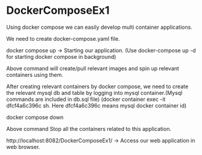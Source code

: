 # DockerComposeEx1
Using docker compose we can easily develop multi container applications.

We need to create docker-compose.yaml file.

docker compose up -> Starting our application. (Use docker-compose up -d for starting docker compose in background)

Above command will create/pull relevant images and spin up  relevant containers using them.

After creating relevant containers by docker compose,  we need to create the relevant mysql db and table by logging
into mysql container.(Mysql commands are included in db.sql file)
(docker container exec -it dfcf4a6c396c sh. Here dfcf4a6c396c means mysql docker container id)

docker compose down

Above command Stop all the containers related to this application.

http://localhost:8082/DockerComposeEx1/ -> Access our web application in web browser.